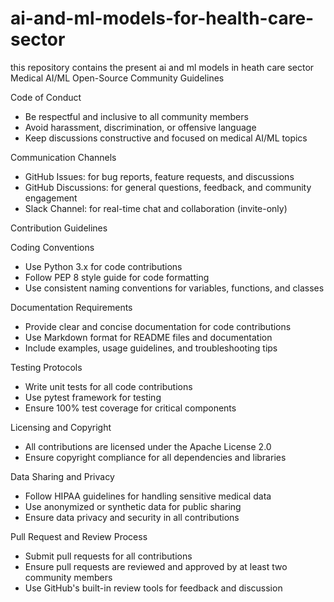 # ai-and-ml-models-for-health-care-sector
this repository contains the present ai and ml models in heath care sector
Medical AI/ML Open-Source Community Guidelines

Code of Conduct

- Be respectful and inclusive to all community members
- Avoid harassment, discrimination, or offensive language
- Keep discussions constructive and focused on medical AI/ML topics

Communication Channels

- GitHub Issues: for bug reports, feature requests, and discussions
- GitHub Discussions: for general questions, feedback, and community engagement
- Slack Channel: for real-time chat and collaboration (invite-only)

Contribution Guidelines

Coding Conventions

- Use Python 3.x for code contributions
- Follow PEP 8 style guide for code formatting
- Use consistent naming conventions for variables, functions, and classes

Documentation Requirements

- Provide clear and concise documentation for code contributions
- Use Markdown format for README files and documentation
- Include examples, usage guidelines, and troubleshooting tips

Testing Protocols

- Write unit tests for all code contributions
- Use pytest framework for testing
- Ensure 100% test coverage for critical components

Licensing and Copyright

- All contributions are licensed under the Apache License 2.0
- Ensure copyright compliance for all dependencies and libraries

Data Sharing and Privacy

- Follow HIPAA guidelines for handling sensitive medical data
- Use anonymized or synthetic data for public sharing
- Ensure data privacy and security in all contributions

Pull Request and Review Process

- Submit pull requests for all contributions
- Ensure pull requests are reviewed and approved by at least two community members
- Use GitHub's built-in review tools for feedback and discussion

